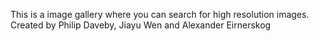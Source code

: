 This is a image gallery where you can search for high resolution images. Created by Philip Daveby, Jiayu Wen and Alexander Eirnerskog